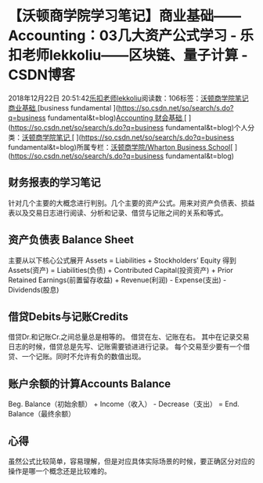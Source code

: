 
# 【沃顿商学院学习笔记】商业基础——Accounting：03几大资产公式学习 - 乐扣老师lekkoliu——区块链、量子计算 - CSDN博客

2018年12月22日 20:51:42[乐扣老师lekkoliu](https://me.csdn.net/lsttoy)阅读数：106标签：[沃顿商学院笔记																](https://so.csdn.net/so/search/s.do?q=沃顿商学院笔记&t=blog)[商业基础																](https://so.csdn.net/so/search/s.do?q=商业基础&t=blog)[business fundamental																](https://so.csdn.net/so/search/s.do?q=business fundamental&t=blog)[Accounting																](https://so.csdn.net/so/search/s.do?q=Accounting&t=blog)[财会基础																](https://so.csdn.net/so/search/s.do?q=财会基础&t=blog)[
							](https://so.csdn.net/so/search/s.do?q=Accounting&t=blog)[
																					](https://so.csdn.net/so/search/s.do?q=business fundamental&t=blog)个人分类：[沃顿商学院笔记																](https://blog.csdn.net/lsttoy/article/category/8551035)
[
																					](https://so.csdn.net/so/search/s.do?q=business fundamental&t=blog)所属专栏：[沃顿商学院/Wharton Business School](https://blog.csdn.net/column/details/33347.html)[
							](https://so.csdn.net/so/search/s.do?q=business fundamental&t=blog)
[
																	](https://so.csdn.net/so/search/s.do?q=商业基础&t=blog)
[
				](https://so.csdn.net/so/search/s.do?q=沃顿商学院笔记&t=blog)
[
			](https://so.csdn.net/so/search/s.do?q=沃顿商学院笔记&t=blog)


## 财务报表的学习笔记
针对几个主要的大概念进行判别。几个主要的资产公式。用来对资产负债表、损益表以及交易日志进行阅读、分析和记录、借贷与记账之间的关系和等式。
## 资产负债表 Balance Sheet
主要从以下核心公式展开
Assets = Liabilities + Stockholders’ Equity
得到
Assets(资产) = Liabilities(负债) + Contributed Capital(投资资产) + Prior Retained Earnings(前置留存收益) + Revenue(利润) - Expense(支出) - Dividends(股息)
## 借贷Debits与记账Credits
借贷Dr.和记账Cr.之间总量总是相等的。
借贷在左、记账在右。
其中在记录交易日志的时候，借贷总是先写、记账需要锁进进行记录。
每个交易至少要有一个借贷、一个记账。同时不允许有负的数值出现。
## 账户余额的计算Accounts Balance
Beg. Balance（初始余额） + Income（收入） - Decrease（支出） = End. Balance（最终余额）
## 心得
虽然公式比较简单，容易理解，但是对应具体实际场景的时候，要正确区分对应的操作是哪一个概念还是比较难的。


